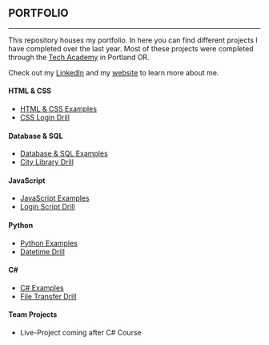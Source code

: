 ## PORTFOLIO
***

This repository houses my portfolio. In here you can find different projects I have completed over the last year.
Most of these projects were completed through the [Tech Academy](https://www.learncodinganywhere.com) in Portland OR.

Check out my [LinkedIn](www.linkedin.com/in/adabat) and my [website](https://adabat64.github.io) to learn more about me.

#### HTML & CSS
* [HTML & CSS  Examples](./HTML-CSS)
* [CSS Login Drill](./HTML-CSS/CSS-Login-Drill)

#### Database & SQL
* [Database & SQL Examples](./Database-SQL)
* [City Library Drill](./Database-SQL/City-Library-Drill)

#### JavaScript
* [JavaScript Examples](./JavaScript)
* [Login Script Drill](./JavaScript/Login-Script-Drill)

#### Python
* [Python Examples](./Python)
* [Datetime Drill](./Python/Datetime-Drill)

#### C#  
* [C# Examples](./C#)
* [File Transfer Drill](./C#/File-Transfer-Drill)

#### Team Projects
* Live-Project coming after C# Course
